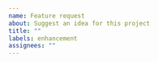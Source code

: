 ```yaml
---
name: Feature request
about: Suggest an idea for this project
title: ""
labels: enhancement
assignees: ""
---
```


<!--- 
  Before you submit, make sure to check that there are no similar
  features requested yet.
  --->
  
<!--- 
  Give a clear and concise description of the usecase for your feature
  request. What problem are you trying to solve, what do you think a
  good solution might be, what alternatives to your solution do you
  see?
  --->
